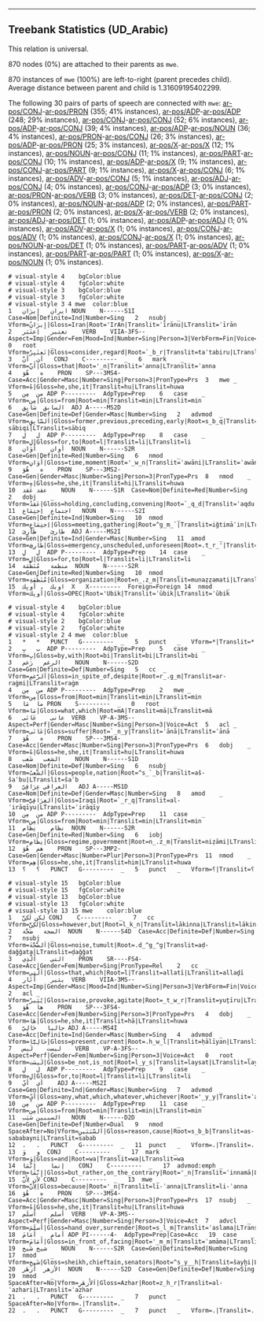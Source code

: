 

--------------------------------------------------------------------------------

## Treebank Statistics (UD_Arabic)

This relation is universal.

870 nodes (0%) are attached to their parents as `mwe`.

870 instances of `mwe` (100%) are left-to-right (parent precedes child).
Average distance between parent and child is 1.31609195402299.

The following 30 pairs of parts of speech are connected with `mwe`: [ar-pos/CONJ]()-[ar-pos/PRON]() (355; 41% instances), [ar-pos/ADP]()-[ar-pos/ADP]() (248; 29% instances), [ar-pos/CONJ]()-[ar-pos/CONJ]() (52; 6% instances), [ar-pos/ADP]()-[ar-pos/CONJ]() (39; 4% instances), [ar-pos/ADP]()-[ar-pos/NOUN]() (36; 4% instances), [ar-pos/PRON]()-[ar-pos/CONJ]() (26; 3% instances), [ar-pos/ADP]()-[ar-pos/PRON]() (25; 3% instances), [ar-pos/X]()-[ar-pos/X]() (12; 1% instances), [ar-pos/NOUN]()-[ar-pos/CONJ]() (11; 1% instances), [ar-pos/PART]()-[ar-pos/CONJ]() (10; 1% instances), [ar-pos/ADP]()-[ar-pos/X]() (9; 1% instances), [ar-pos/CONJ]()-[ar-pos/PART]() (9; 1% instances), [ar-pos/X]()-[ar-pos/CONJ]() (6; 1% instances), [ar-pos/ADV]()-[ar-pos/CONJ]() (5; 1% instances), [ar-pos/ADJ]()-[ar-pos/CONJ]() (4; 0% instances), [ar-pos/CONJ]()-[ar-pos/ADP]() (3; 0% instances), [ar-pos/PRON]()-[ar-pos/VERB]() (3; 0% instances), [ar-pos/DET]()-[ar-pos/CONJ]() (2; 0% instances), [ar-pos/NOUN]()-[ar-pos/ADP]() (2; 0% instances), [ar-pos/PART]()-[ar-pos/PRON]() (2; 0% instances), [ar-pos/X]()-[ar-pos/VERB]() (2; 0% instances), [ar-pos/ADJ]()-[ar-pos/DET]() (1; 0% instances), [ar-pos/ADP]()-[ar-pos/ADJ]() (1; 0% instances), [ar-pos/ADV]()-[ar-pos/X]() (1; 0% instances), [ar-pos/CONJ]()-[ar-pos/ADV]() (1; 0% instances), [ar-pos/CONJ]()-[ar-pos/X]() (1; 0% instances), [ar-pos/NOUN]()-[ar-pos/DET]() (1; 0% instances), [ar-pos/PART]()-[ar-pos/ADV]() (1; 0% instances), [ar-pos/PART]()-[ar-pos/PART]() (1; 0% instances), [ar-pos/X]()-[ar-pos/NOUN]() (1; 0% instances).


~~~ conllu
# visual-style 4	bgColor:blue
# visual-style 4	fgColor:white
# visual-style 3	bgColor:blue
# visual-style 3	fgColor:white
# visual-style 3 4 mwe	color:blue
1	ايران	إِيرَان	NOUN	N------S1I	Case=Nom|Definite=Ind|Number=Sing	2	nsubj	_	Vform=إِيرَانُ|Gloss=Iran|Root='IrAn|Translit=ʾīrānu|LTranslit=ʾīrān
2	تعتبر	اِعتَبَر	VERB	VIIA-3FS--	Aspect=Imp|Gender=Fem|Mood=Ind|Number=Sing|Person=3|VerbForm=Fin|Voice=Act	0	root	_	Vform=تَعتَبِرُ|Gloss=consider,regard|Root=`_b_r|Translit=taʿtabiru|LTranslit=iʿtabar
3	أن	أَنَّ	CONJ	C---------	_	6	mark	_	Vform=أَنَّ|Gloss=that|Root='_n|Translit=ʾanna|LTranslit=ʾanna
4	ه	هُوَ	PRON	SP---3MS4-	Case=Acc|Gender=Masc|Number=Sing|Person=3|PronType=Prs	3	mwe	_	Vform=هُ|Gloss=he,she,it|Translit=hu|LTranslit=huwa
5	من	مِن	ADP	P---------	AdpType=Prep	6	case	_	Vform=مِن|Gloss=from|Root=min|Translit=min|LTranslit=min
6	السابق	سَابِق	ADJ	A-----MS2D	Case=Gen|Definite=Def|Gender=Masc|Number=Sing	2	advmod	_	Vform=اَلسَّابِقِ|Gloss=former,previous,preceding,early|Root=s_b_q|Translit=as-sābiqi|LTranslit=sābiq
7	ل	لِ	ADP	P---------	AdpType=Prep	8	case	_	Vform=لِ|Gloss=for,to|Root=l|Translit=li|LTranslit=li
8	أوان	أَوَان	NOUN	N------S2R	Case=Gen|Definite=Red|Number=Sing	6	nmod	_	Vform=أَوَانِ|Gloss=time,moment|Root='_w_n|Translit=ʾawāni|LTranslit=ʾawān
9	ه	هُوَ	PRON	SP---3MS2-	Case=Gen|Gender=Masc|Number=Sing|Person=3|PronType=Prs	8	nmod	_	Vform=هِ|Gloss=he,she,it|Translit=hi|LTranslit=huwa
10	عقد	عَقد	NOUN	N------S1R	Case=Nom|Definite=Red|Number=Sing	2	dobj	_	Vform=عَقدُ|Gloss=holding,concluding,convening|Root=`_q_d|Translit=ʿaqdu|LTranslit=ʿaqd
11	اجتماع	اِجتِمَاع	NOUN	N------S2I	Case=Gen|Definite=Ind|Number=Sing	10	nmod	_	Vform=اِجتِمَاعٍ|Gloss=meeting,gathering|Root=^g_m_`|Translit=iǧtimāʿin|LTranslit=iǧtimāʿ
12	طارئ	طَارِئ	ADJ	A-----MS2I	Case=Gen|Definite=Ind|Gender=Masc|Number=Sing	11	amod	_	Vform=طَارِئٍ|Gloss=emergency,unscheduled,unforeseen|Root=.t_r_'|Translit=ṭāriʾin|LTranslit=ṭāriʾ
13	ل	لِ	ADP	P---------	AdpType=Prep	14	case	_	Vform=لِ|Gloss=for,to|Root=l|Translit=li|LTranslit=li
14	منظمة	مُنَظَّمَة	NOUN	N------S2R	Case=Gen|Definite=Red|Number=Sing	10	nmod	_	Vform=مُنَظَّمَةِ|Gloss=organization|Root=n_.z_m|Translit=munaẓẓamati|LTranslit=munaẓẓamat
15	اوبك	أُوبِك	X	X---------	Foreign=Foreign	14	nmod	_	Vform=أُوبِك|Gloss=OPEC|Root='Ubik|Translit=ʾūbik|LTranslit=ʾūbik

~~~


~~~ conllu
# visual-style 4	bgColor:blue
# visual-style 4	fgColor:white
# visual-style 2	bgColor:blue
# visual-style 2	fgColor:white
# visual-style 2 4 mwe	color:blue
1	*	*	PUNCT	G---------	_	5	punct	_	Vform=*|Translit=*
2	ب	بِ	ADP	P---------	AdpType=Prep	5	case	_	Vform=بِ|Gloss=by,with|Root=bi|Translit=bi|LTranslit=bi
3	الرغم	رَغم	NOUN	N------S2D	Case=Gen|Definite=Def|Number=Sing	5	cc	_	Vform=اَلرَّغمِ|Gloss=in_spite_of,despite|Root=r_.g_m|Translit=ar-raġmi|LTranslit=raġm
4	من	مِن	ADP	P---------	AdpType=Prep	2	mwe	_	Vform=مِن|Gloss=from|Root=min|Translit=min|LTranslit=min
5	ما	مَا	PRON	S---------	_	0	root	_	Vform=مَا|Gloss=what,which|Root=mA|Translit=mā|LTranslit=mā
6	عانى	عَانَى	VERB	VP-A-3MS--	Aspect=Perf|Gender=Masc|Number=Sing|Person=3|Voice=Act	5	acl	_	Vform=عَانَى|Gloss=suffer|Root=`_n_y|Translit=ʿānā|LTranslit=ʿānā
7	ه	هُوَ	PRON	SP---3MS4-	Case=Acc|Gender=Masc|Number=Sing|Person=3|PronType=Prs	6	dobj	_	Vform=هُ|Gloss=he,she,it|Translit=hu|LTranslit=huwa
8	الشعب	شَعب	NOUN	N------S1D	Case=Nom|Definite=Def|Number=Sing	6	nsubj	_	Vform=اَلشَّعبُ|Gloss=people,nation|Root=^s_`_b|Translit=aš-šaʿbu|LTranslit=šaʿb
9	العراقي	عِرَاقِيّ	ADJ	A-----MS1D	Case=Nom|Definite=Def|Gender=Masc|Number=Sing	8	amod	_	Vform=اَلعِرَاقِيُّ|Gloss=Iraqi|Root=`_r_q|Translit=al-ʿirāqīyu|LTranslit=ʿirāqīy
10	من	مِن	ADP	P---------	AdpType=Prep	11	case	_	Vform=مِن|Gloss=from|Root=min|Translit=min|LTranslit=min
11	نظام	نِظَام	NOUN	N------S2R	Case=Gen|Definite=Red|Number=Sing	6	iobj	_	Vform=نِظَامِ|Gloss=regime,government|Root=n_.z_m|Translit=niẓāmi|LTranslit=niẓām
12	هم	هُوَ	PRON	SP---3MP2-	Case=Gen|Gender=Masc|Number=Plur|Person=3|PronType=Prs	11	nmod	_	Vform=هِم|Gloss=he,she,it|Translit=him|LTranslit=huwa
13	؟	؟	PUNCT	G---------	_	5	punct	_	Vform=؟|Translit=؟

~~~


~~~ conllu
# visual-style 15	bgColor:blue
# visual-style 15	fgColor:white
# visual-style 13	bgColor:blue
# visual-style 13	fgColor:white
# visual-style 13 15 mwe	color:blue
1	لكن	لٰكِنَّ	CONJ	C---------	_	7	cc	_	Vform=لٰكِنَّ|Gloss=however,but|Root=l_k_n|Translit=lākinna|LTranslit=lākinna
2	الضجة	ضَجَّة	NOUN	N------S4D	Case=Acc|Definite=Def|Number=Sing	7	nsubj	_	Vform=اَلضَّجَّةَ|Gloss=noise,tumult|Root=.d_^g_^g|Translit=aḍ-ḍaǧǧata|LTranslit=ḍaǧǧat
3	التي	اَلَّذِي	PRON	SR----FS4-	Case=Acc|Gender=Fem|Number=Sing|PronType=Rel	2	cc	_	Vform=اَلَّتِي|Gloss=that,which|Root=l|Translit=allatī|LTranslit=allaḏī
4	يثير	أَثَار	VERB	VIIA-3MS--	Aspect=Imp|Gender=Masc|Mood=Ind|Number=Sing|Person=3|VerbForm=Fin|Voice=Act	2	acl	_	Vform=يُثِيرُ|Gloss=raise,provoke,agitate|Root=_t_w_r|Translit=yuṯīru|LTranslit=ʾaṯār
5	ها	هُوَ	PRON	SP---3FS4-	Case=Acc|Gender=Fem|Number=Sing|Person=3|PronType=Prs	4	dobj	_	Vform=هَا|Gloss=he,she,it|Translit=hā|LTranslit=huwa
6	حاليا	حَالِيّ	ADJ	A-----MS4I	Case=Acc|Definite=Ind|Gender=Masc|Number=Sing	4	advmod	_	Vform=حَالِيًّا|Gloss=present,current|Root=.h_w_l|Translit=ḥālīyan|LTranslit=ḥālīy
7	ليست	لَيس	VERB	VP-A-3FS--	Aspect=Perf|Gender=Fem|Number=Sing|Person=3|Voice=Act	0	root	_	Vform=لَيسَت|Gloss=be_not,is_not|Root=l_y_s|Translit=laysat|LTranslit=lays
8	ل	لِ	ADP	P---------	AdpType=Prep	9	case	_	Vform=لِ|Gloss=for,to|Root=l|Translit=li|LTranslit=li
9	أي	أَيّ	ADJ	A-----MS2I	Case=Gen|Definite=Ind|Gender=Masc|Number=Sing	7	advmod	_	Vform=أَيٍّ|Gloss=any,what,which,whatever,whichever|Root='_y_y|Translit=ʾayyin|LTranslit=ʾayy
10	من	مِن	ADP	P---------	AdpType=Prep	11	case	_	Vform=مِن|Gloss=from|Root=min|Translit=min|LTranslit=min
11	السببين	سَبَب	NOUN	N------D2D	Case=Gen|Definite=Def|Number=Dual	9	nmod	_	SpaceAfter=No|Vform=اَلسَّبَبَينِ|Gloss=reason,cause|Root=s_b_b|Translit=as-sababayni|LTranslit=sabab
12	،	،	PUNCT	G---------	_	11	punct	_	Vform=،|Translit=،
13	و	وَ	CONJ	C---------	_	17	mark	_	Vform=وَ|Gloss=and|Root=wa|Translit=wa|LTranslit=wa
14	إنما	إِنَّمَا	CONJ	C---------	_	17	advmod:emph	_	Vform=إِنَّمَا|Gloss=but_rather,on_the_contrary|Root='_n|Translit=ʾinnamā|LTranslit=ʾinnamā
15	لأن	لِأَنَّ	CONJ	C---------	_	13	mwe	_	Vform=لِأَنَّ|Gloss=because|Root='_n|Translit=li-ʾanna|LTranslit=li-ʾanna
16	ه	هُوَ	PRON	SP---3MS4-	Case=Acc|Gender=Masc|Number=Sing|Person=3|PronType=Prs	17	nsubj	_	Vform=هُ|Gloss=he,she,it|Translit=hu|LTranslit=huwa
17	أسلم	أَسلَم	VERB	VP-A-3MS--	Aspect=Perf|Gender=Masc|Number=Sing|Person=3|Voice=Act	7	advcl	_	Vform=أَسلَمَ|Gloss=hand_over,surrender|Root=s_l_m|Translit=ʾaslama|LTranslit=ʾaslam
18	أمام	أَمَامَ	ADP	PI------4-	AdpType=Prep|Case=Acc	19	case	_	Vform=أَمَامَ|Gloss=in_front_of,facing|Root='_m_m|Translit=ʾamāma|LTranslit=ʾamāma
19	شيخ	شَيخ	NOUN	N------S2R	Case=Gen|Definite=Red|Number=Sing	17	nmod	_	Vform=شَيخِ|Gloss=sheikh,chieftain,senators|Root=^s_y__h|Translit=šayḫi|LTranslit=šayḫ
20	الأزهر	أَزهَر	NOUN	N------S2D	Case=Gen|Definite=Def|Number=Sing	19	nmod	_	SpaceAfter=No|Vform=اَلأَزهَرِ|Gloss=Azhar|Root=z_h_r|Translit=al-ʾazhari|LTranslit=ʾazhar
21	.	.	PUNCT	G---------	_	7	punct	_	SpaceAfter=No|Vform=.|Translit=.
22	.	.	PUNCT	G---------	_	7	punct	_	Vform=.|Translit=.

~~~


